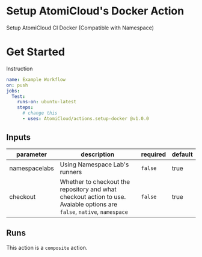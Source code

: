 # Setup AtomiCloud's Docker Action

Setup AtomiCloud CI Docker (Compatible with Namespace)

# Get Started

Instruction

```yaml
name: Example Workflow
on: push
jobs:
  Test:
    runs-on: ubuntu-latest
    steps:
      # change this
      - uses: AtomiCloud/actions.setup-docker @v1.0.0
```

<!-- prettier-ignore-start -->
<!-- action-docs-inputs -->
## Inputs

| parameter | description | required | default |
| --- | --- | --- | --- |
| namespacelabs | Using Namespace Lab's runners | `false` | true |
| checkout | Whether to checkout the repository and what checkout action to use. Avaiable options are `false`, `native`, `namespace`  | `false` | true |
<!-- action-docs-inputs -->

<!-- action-docs-outputs -->

<!-- action-docs-outputs -->

<!-- action-docs-runs -->
## Runs

This action is a `composite` action.
<!-- action-docs-runs -->

<!-- prettier-ignore-end -->
